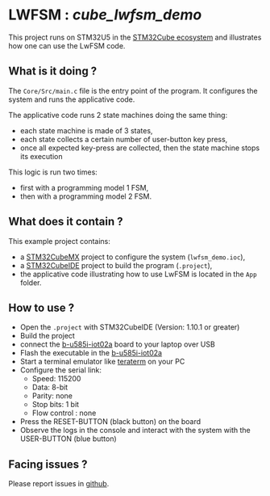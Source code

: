 # __LWFSM : *cube_lwfsm_demo*__

This project runs on STM32U5 in the [STM32Cube ecosystem](https://www.st.com/content/st_com/en/stm32-mcu-developer-zone.html) and illustrates how one can use the LwFSM code.

## What is it doing ?

The `Core/Src/main.c` file is the entry point of the program.
It configures the system and runs the applicative code.

The applicative code runs 2 state machines doing the same thing:
- each state machine is made of 3 states,
- each state collects a certain number of user-button key press,
- once all expected key-press are collected, then the state machine stops its execution

This logic is run two times:
- first with a programming model 1 FSM,
- then with a programming model 2 FSM.

## What does it contain ?

This example project contains:
- a [STM32CubeMX](https://www.st.com/content/st_com/en/products/development-tools/software-development-tools/stm32-software-development-tools/stm32-configurators-and-code-generators/stm32cubemx.html) project to configure the system (`lwfsm_demo.ioc`),
- a [STM32CubeIDE](https://www.st.com/content/st_com/en/products/development-tools/software-development-tools/stm32-software-development-tools/stm32-ides/stm32cubeide.html) project to build the program (`.project`),
- the applicative code illustrating how to use LwFSM is located in the `App` folder.

## How to use ?

- Open the `.project` with STM32CubeIDE (Version: 1.10.1 or greater)
- Build the project
- connect the [b-u585i-iot02a](https://www.st.com/en/evaluation-tools/b-u585i-iot02a.html) board to your laptop over USB
- Flash the executable in the [b-u585i-iot02a](https://www.st.com/en/evaluation-tools/b-u585i-iot02a.html)
- Start a terminal emulator like [teraterm](https://ttssh2.osdn.jp/index.html.en) on your PC
- Configure the serial link:
  - Speed: 115200
  - Data: 8-bit
  - Parity: none
  - Stop bits: 1 bit
  - Flow control : none
- Press the RESET-BUTTON (black button) on the board
- Observe the logs in the console and interact with the system with the USER-BUTTON (blue button)

## Facing issues ?

Please report issues in [github](https://github.com/fred-r-perso/lwfsm/issues).
